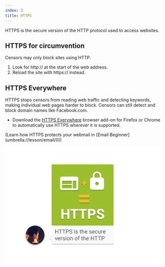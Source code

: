 ```yaml
---
index: 3
title: HTTPS
---
```

HTTPS is the secure version of the HTTP protocol used to access websites. 

## HTTPS for circumvention

Censors may only block sites using HTTP. 

1.	Look for http:// at the start of the web address.
2.	Reload the site with https:// instead. 

## HTTPS Everywhere

HTTPS stops censors from reading web traffic and detecting keywords, making individual web pages harder to block. Censors can still detect and block domain names like Facebook.com. 

* 	Download the [HTTPS Everywhere](https://www.eff.org/https-everywhere) browser add-on for Firefox or Chrome to automatically use HTTPS wherever it is supported.

(Learn how HTTPS protects your webmail in [Email Beginner] (umbrella://lesson/email/0))

![image](internetb2.png)